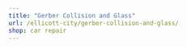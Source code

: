 ```yaml
---
title: "Gerber Collision and Glass"
url: /ellicott-city/gerber-collision-and-glass/
shop: car repair
---
```

